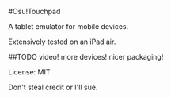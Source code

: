 #Osu!Touchpad

A tablet emulator for mobile devices.

Extensively tested on an iPad air. 

##TODO
video!
more devices!
nicer packaging!

License: MIT

Don't steal credit or I'll sue.